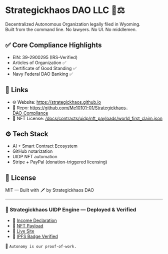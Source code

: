 # Strategickhaos DAO LLC 🧠⚖️

Decentralized Autonomous Organization legally filed in Wyoming.  
Built from the command line. No lawyers. No UI. No middlemen.

## ✅ Core Compliance Highlights
- EIN: 39-2900295 (IRS-Verified)
- Articles of Organization ✅
- Certificate of Good Standing ✅
- Navy Federal DAO Banking ✅

## 🔗 Links
- 🌐 Website: https://strategickhaos.github.io  
- 💾 Repo: https://github.com/Me10101-01/Strategickhaos-DAO_Compliance  
- 📜 NFT License: [/docs/contracts/uidp/nft_payloads/world_first_claim.json](docs/contracts/uidp/nft_payloads/world_first_claim.json)

## ⚙️ Tech Stack
- AI + Smart Contract Ecosystem
- GitHub notarization
- UIDP NFT automation
- Stripe + PayPal (donation-triggered licensing)

## 🧾 License
MIT — Built with 🗡️ by Strategickhaos DAO

---

### 🧠 Strategickhaos UIDP Engine — Deployed & Verified

- 📄 [Income Declaration](docs/contracts/uidp/UIDP_INCOME_ENGINE_DECLARATION.md)
- 🔐 [NFT Payload](docs/contracts/uidp/nft_payloads/UIDP_INCOME_ENGINE.json)
- 📡 [Live Site](https://me10101-01.github.io/Strategickhaos-DAO_Compliance)
- 🧾 [IPFS Badge Verified](https://ipfs.io/ipfs/QmYoursHere)

💠 `Autonomy is our proof-of-work.`  
